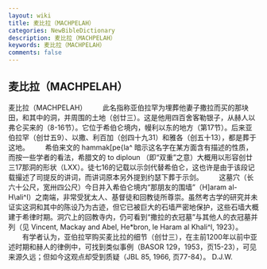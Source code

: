 ```yaml
---
layout: wiki
title: 麦比拉（MACHPELAH）
categories: NewBibleDictionary
description: 麦比拉（MACHPELAH）
keywords: 麦比拉（MACHPELAH）
comments: false
---
```


## 麦比拉（MACHPELAH）



麦比拉（MACHPELAH）
　　此名指称亚伯拉罕为埋葬他妻子撒拉而买的那块田，和其中的洞，并周围的土地（创廿三）。这是他用四百舍客勒银子，从赫人以弗仑买来的（8-16节）。它位于希伯仑境内，幔利以东的地方（第17节）。后来亚伯拉罕（创廿五9）、以撒、利百加（创四十九31）和雅各（创五十13），都是葬于这地。
　　希伯来文的 hammak[pe{la^ 暗示这名字在某方面含有描述的性质，而按一些学者的看法，希腊文的 to diploun （即“双重”之意）大概用以形容创廿三17那洞的形状（LXX）。徒七16的记载以示剑代替希伯仑，这也许是由于该段记载撮述了司提反的讲词，而讲词原本另外提到约瑟下葬于示剑。
　　这墓穴（长六十公尺，宽卅四公尺）今日并入希伯仑境内“那朋友的围墙”（H]aram
al-H\ali^l）之南端，非常受犹太人、基督徒和回教徒所尊崇。虽然考古学的研究并未证实这洞和其中的陈设乃为古迹，但它已被巨大的石墙严密地保护，这些石墙大概建于希律时期。洞穴上的回教寺内，仍可看到“撒拉的衣冠墓”与其他人的衣冠墓并列（见 Vincent, Mackay and Abel, He*bron, le Haram al Khali^l, 1923）。
　　有学者认为，亚伯拉罕购买麦比拉的细节（创廿三），在主前1200年以前中亚述时期和赫人的律例中，可找到类似事例（BASOR
129，1953，页15-23），可见来源久远；但如今这观点却受到质疑（JBL 85, 1966, 页77-84）。
D.J.W.




